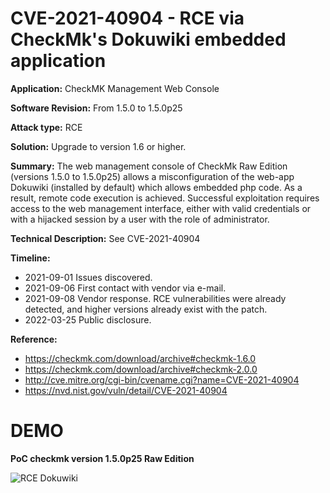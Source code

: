 # CVE-2021-40904 - RCE via CheckMk's Dokuwiki embedded application

**Application:** CheckMK Management Web Console

**Software Revision:** From 1.5.0 to 1.5.0p25

**Attack type:** RCE

**Solution:** Upgrade to version 1.6 or higher.

**Summary:** The web management console of CheckMk Raw Edition (versions 1.5.0 to 1.5.0p25) allows a misconfiguration of the web-app Dokuwiki (installed by default) which allows embedded php code. As a result, remote code execution is achieved. Successful exploitation requires access to the web management interface, either with valid credentials or with a hijacked session by a user with the role of administrator.

**Technical Description:** See CVE-2021-40904

**Timeline:**
   * 2021-09-01 Issues discovered.
   * 2021-09-06 First contact with vendor via e-mail.
   * 2021-09-08 Vendor response. RCE vulnerabilities were already detected, and higher versions already exist with the patch.
   * 2022-03-25 Public disclosure.
  

**Reference:**
   * https://checkmk.com/download/archive#checkmk-1.6.0
   * https://checkmk.com/download/archive#checkmk-2.0.0
   * http://cve.mitre.org/cgi-bin/cvename.cgi?name=CVE-2021-40904
   * https://nvd.nist.gov/vuln/detail/CVE-2021-40904

# DEMO
  **PoC checkmk version 1.5.0p25 Raw Edition**
  
  ![RCE Dokuwiki](https://raw.githubusercontent.com/Edgarloyola/RCE_checkMK_Dokuwiki/main/RCE_Dokuwiki.png?token=AKM5DAKN4PSOWFSDA35RNMDBMVMWO)
